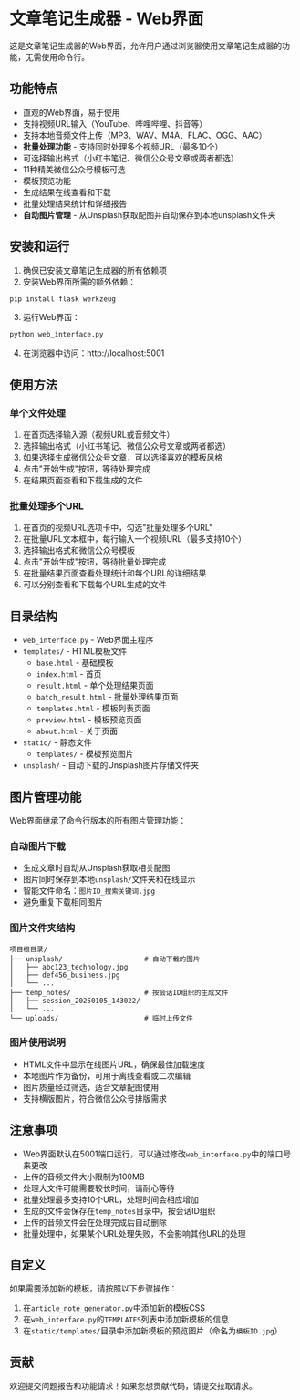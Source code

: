 # 文章笔记生成器 - Web界面

这是文章笔记生成器的Web界面，允许用户通过浏览器使用文章笔记生成器的功能，无需使用命令行。

## 功能特点

- 直观的Web界面，易于使用
- 支持视频URL输入（YouTube、哔哩哔哩、抖音等）
- 支持本地音频文件上传（MP3、WAV、M4A、FLAC、OGG、AAC）
- **批量处理功能** - 支持同时处理多个视频URL（最多10个）
- 可选择输出格式（小红书笔记、微信公众号文章或两者都选）
- 11种精美微信公众号模板可选
- 模板预览功能
- 生成结果在线查看和下载
- 批量处理结果统计和详细报告
- **自动图片管理** - 从Unsplash获取配图并自动保存到本地unsplash文件夹

## 安装和运行

1. 确保已安装文章笔记生成器的所有依赖项
2. 安装Web界面所需的额外依赖：

```bash
pip install flask werkzeug
```

3. 运行Web界面：

```bash
python web_interface.py
```

4. 在浏览器中访问：http://localhost:5001

## 使用方法

### 单个文件处理
1. 在首页选择输入源（视频URL或音频文件）
2. 选择输出格式（小红书笔记、微信公众号文章或两者都选）
3. 如果选择生成微信公众号文章，可以选择喜欢的模板风格
4. 点击"开始生成"按钮，等待处理完成
5. 在结果页面查看和下载生成的文件

### 批量处理多个URL
1. 在首页的视频URL选项卡中，勾选"批量处理多个URL"
2. 在批量URL文本框中，每行输入一个视频URL（最多支持10个）
3. 选择输出格式和微信公众号模板
4. 点击"开始生成"按钮，等待批量处理完成
5. 在批量结果页面查看处理统计和每个URL的详细结果
6. 可以分别查看和下载每个URL生成的文件

## 目录结构

- `web_interface.py` - Web界面主程序
- `templates/` - HTML模板文件
  - `base.html` - 基础模板
  - `index.html` - 首页
  - `result.html` - 单个处理结果页面
  - `batch_result.html` - 批量处理结果页面
  - `templates.html` - 模板列表页面
  - `preview.html` - 模板预览页面
  - `about.html` - 关于页面
- `static/` - 静态文件
  - `templates/` - 模板预览图片
- `unsplash/` - 自动下载的Unsplash图片存储文件夹

## 图片管理功能

Web界面继承了命令行版本的所有图片管理功能：

### 自动图片下载
- 生成文章时自动从Unsplash获取相关配图
- 图片同时保存到本地`unsplash/`文件夹和在线显示
- 智能文件命名：`图片ID_搜索关键词.jpg`
- 避免重复下载相同图片

### 图片文件夹结构
```
项目根目录/
├── unsplash/                    # 自动下载的图片
│   ├── abc123_technology.jpg
│   ├── def456_business.jpg
│   └── ...
├── temp_notes/                  # 按会话ID组织的生成文件
│   ├── session_20250105_143022/
│   └── ...
└── uploads/                     # 临时上传文件
```

### 图片使用说明
- HTML文件中显示在线图片URL，确保最佳加载速度
- 本地图片作为备份，可用于离线查看或二次编辑
- 图片质量经过筛选，适合文章配图使用
- 支持横版图片，符合微信公众号排版需求

## 注意事项

- Web界面默认在5001端口运行，可以通过修改`web_interface.py`中的端口号来更改
- 上传的音频文件大小限制为100MB
- 处理大文件可能需要较长时间，请耐心等待
- 批量处理最多支持10个URL，处理时间会相应增加
- 生成的文件会保存在`temp_notes`目录中，按会话ID组织
- 上传的音频文件会在处理完成后自动删除
- 批量处理中，如果某个URL处理失败，不会影响其他URL的处理

## 自定义

如果需要添加新的模板，请按照以下步骤操作：

1. 在`article_note_generator.py`中添加新的模板CSS
2. 在`web_interface.py`的`TEMPLATES`列表中添加新模板的信息
3. 在`static/templates/`目录中添加新模板的预览图片（命名为`模板ID.jpg`）

## 贡献

欢迎提交问题报告和功能请求！如果您想贡献代码，请提交拉取请求。